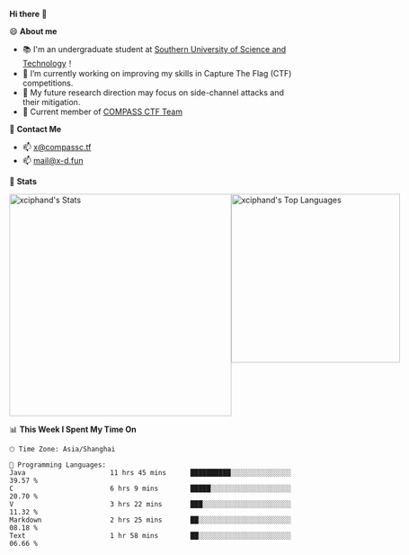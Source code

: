 **Hi there** 👋


😄 **About me**

- 📚 I'm an undergraduate student at [Southern University of Science and Technology](https://www.sustech.edu.cn)！
- 🌱 I’m currently working on improving my skills in Capture The Flag (CTF) competitions.
- 🔭 My future research direction may focus on side-channel attacks and their mitigation.
- 🚩 Current member of [COMPASS CTF Team](https://blog.compassc.tf/) 

👋 **Contact Me**

- 📫 [x@compassc.tf](mailto:x@compassc.tf)
- 📫 [mail@x-d.fun](mailto:mail@x-d.fun)

🌟 **Stats**

<div style="display: flex; justify-content: space-between;">
  <img src="https://github-readme-stats-ten-dusky-26.vercel.app/api?username=xciphand&theme=vue-dark&show_icons=true&hide_border=true&count_private=true" alt="xciphand's Stats" width="395" />
  <img src="https://github-readme-stats-ten-dusky-26.vercel.app/api/top-langs/?username=xciphand&theme=vue-dark&show_icons=true&hide_border=true&layout=compact" alt="xciphand's Top Languages" width="300" />
</div>


<!--START_SECTION:waka-->
📊 **This Week I Spent My Time On** 

```text
🕑︎ Time Zone: Asia/Shanghai

💬 Programming Languages: 
Java                     11 hrs 45 mins      ██████████░░░░░░░░░░░░░░░   39.57 % 
C                        6 hrs 9 mins        █████░░░░░░░░░░░░░░░░░░░░   20.70 % 
V                        3 hrs 22 mins       ███░░░░░░░░░░░░░░░░░░░░░░   11.32 % 
Markdown                 2 hrs 25 mins       ██░░░░░░░░░░░░░░░░░░░░░░░   08.18 % 
Text                     1 hr 58 mins        ██░░░░░░░░░░░░░░░░░░░░░░░   06.66 % 
```


<!--END_SECTION:waka-->
